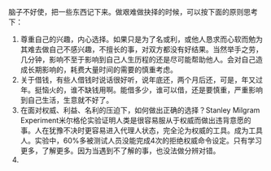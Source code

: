 脑子不好使，把一些东西记下来。做艰难做抉择的时候，可以按下面的原则思考下：

1. 尊重自己的兴趣，内心选择。如果只是为了名或利，或他人恳求而心软而勉为其难去做自己不感兴趣，不擅长的事，对双方都没有好结果。当然举手之劳，几分钟，影响不至于影响到自己人生历程的还是尽可能帮助他人。会对自己造成长期影响的，耗费大量时间的需要的慎重考虑。
2. 关于借钱，有些人借钱时说话很好听，说年底还，两个月后还，可是，年又过年。挺恼火的，谁不缺钱用啊。能借多少，谁可以借，还是要慎重，严重影响到自己生活，生意就不好了。
3. 在面对权威、利益、名利的压迫下，如何做出正确的选择？Stanley Milgram Experiment米尔格伦实验证明人类是很容易服从于权威而做出违背意愿的事。人在犹豫不决时更容易进入代理人状态，完全沦为权威的工具。成为工具人。实验中，60%多被测试人员没能完成4次的拒绝权威命令设定。只有学习更多，了解更多。因为当遇到不了解的事，也没法做分辨对错。
4. 